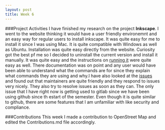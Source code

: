 ```yaml
---
layout: post
title: Week 6
---
```


###Project Activities
I have finished my research on the project **Inkscape**. I went to the website thinking it would have a user friendly environemnt and an easy way for regular users to install inkscape. It was quite easy for me to install it since I was using Mac. It is quite compatible with Windows as well as Ubuntu. Installation was quite easy directly from the website. Curiosity got the best pf me so I decided to uninstall the current version and install it manually. It was quite easy and the instructions on [running it](https://gitlab.com/inkscape/inkscape-web) were quite easy as well. There documentation was on point and any user would have been able to understand what the commands are for since they explain what commands they are using and why.I have also looked at the [issues](https://gitlab.com/inkscape/inkscape-web/-/issues?scope=all&utf8=%E2%9C%93&state=closed) and found out that maintainers are quite friendly and they respond to issues very nicely. They also try to resolve issues as soon as they can. The only issue that I have right now is getting used to gitlab since we have been using github since th estart of the semester. Even though it is quite similar to github, there are some features that I am unfamiliar with like security and compliance.

###Contributions
This week I made a contribution to OpenStreet Map and edited the Contributions.md file accordingly.
